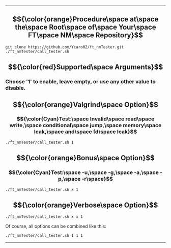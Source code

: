 
---
## $${\color{orange}Procedure\space at\space the\space Root\space of\space Your\space FT\space NM\space Repository}$$
```
git clone https://github.com/Ycaro02/ft_nmTester.git
./ft_nmTester/call_tester.sh
```
## $${\color{red}Supported\space Arguments}$$
### Choose '1' to enable, leave empty, or use any other value to disable.
## $${\color{orange}Valgrind\space Option}$$
### $${\color{Cyan}Test:\space Invalid\space read\space write,\space conditional\space jump,\space memory\space leak,\space and\space fd\space leak}$$
```
./ft_nmTester/call_tester.sh 1
```
## $${\color{orange}Bonus\space Option}$$
### $${\color{Cyan}Test:\space -u,\space -g,\space -a,\space -p,\space -r\space}$$
```
./ft_nmTester/call_tester.sh x 1
```
## $${\color{orange}Verbose\space Option}$$
```
./ft_nmTester/call_tester.sh x x 1
```
Of course, all options can be combined like this:
```
./ft_nmTester/call_tester.sh 1 1 1
```
---
